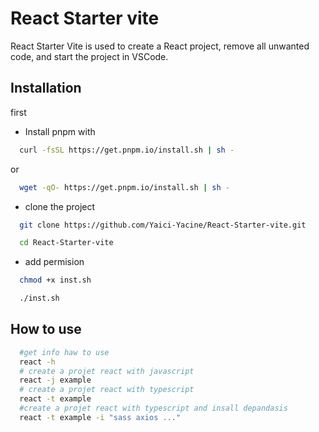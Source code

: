 
# React Starter vite 
React Starter Vite is used to create a React project, remove all unwanted code, and start the project in VSCode.



## Installation

first

 - Install pnpm with 
```bash
  curl -fsSL https://get.pnpm.io/install.sh | sh -
```
or
```bash
  wget -qO- https://get.pnpm.io/install.sh | sh -
```
 - clone the project
```bash
  git clone https://github.com/Yaici-Yacine/React-Starter-vite.git
```

```bash
  cd React-Starter-vite
```
 - add permision
```bash
  chmod +x inst.sh 
```
```bash
  ./inst.sh 
```

## How to use
```bash
  #get info haw to use
  react -h 
  # create a projet react with javascript
  react -j example
  # create a projet react with typescript
  react -t example
  #create a projet react with typescript and insall depandasis
  react -t example -i "sass axios ..."
```
